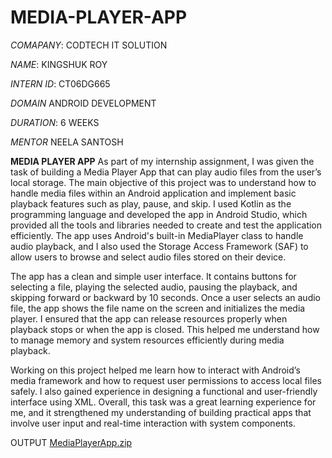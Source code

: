 # MEDIA-PLAYER-APP
*COMAPANY*: CODTECH IT SOLUTION 

*NAME*: KINGSHUK ROY

*INTERN ID*: CT06DG665

*DOMAIN* ANDROID DEVELOPMENT

*DURATION*: 6 WEEKS

*MENTOR* NEELA SANTOSH

**MEDIA PLAYER APP**
As part of my internship assignment, I was given the task of building a Media Player App that can play audio files from the user’s local storage. The main objective of this project was to understand how to handle media files within an Android application and implement basic playback features such as play, pause, and skip. I used Kotlin as the programming language and developed the app in Android Studio, which provided all the tools and libraries needed to create and test the application efficiently. The app uses Android's built-in MediaPlayer class to handle audio playback, and I also used the Storage Access Framework (SAF) to allow users to browse and select audio files stored on their device.

The app has a clean and simple user interface. It contains buttons for selecting a file, playing the selected audio, pausing the playback, and skipping forward or backward by 10 seconds. Once a user selects an audio file, the app shows the file name on the screen and initializes the media player. I ensured that the app can release resources properly when playback stops or when the app is closed. This helped me understand how to manage memory and system resources efficiently during media playback.

Working on this project helped me learn how to interact with Android’s media framework and how to request user permissions to access local files safely. I also gained experience in designing a functional and user-friendly interface using XML. Overall, this task was a great learning experience for me, and it strengthened my understanding of building practical apps that involve user input and real-time interaction with system components.




OUTPUT
[MediaPlayerApp.zip](https://github.com/user-attachments/files/21297284/MediaPlayerApp.zip)
